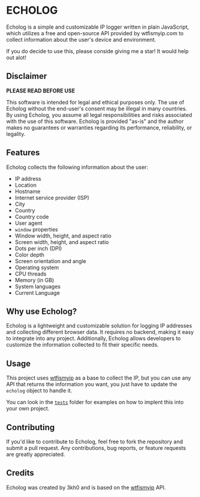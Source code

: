 # ECHOLOG
Echolog is a simple and customizable IP logger written in plain JavaScript, which utilizes a free and open-source API provided by wtfismyip.com to collect information about the user's device and environment.

If you do decide to use this, please conside giving me a star! It would help out alot!

## Disclaimer

**PLEASE READ BEFORE USE**

This software is intended for legal and ethical purposes only. The use of Echolog without the end-user's consent may be illegal in many countries. By using Echolog, you assume all legal responsibilities and risks associated with the use of this software. Echolog is provided "as-is" and the author makes no guarantees or warranties regarding its performance, reliability, or legality.

## Features
Echolog collects the following information about the user:
- IP address
- Location
- Hostname
- Internet service provider (ISP)
- City
- Country
- Country code
- User agent
- `window` properties
- Window width, height, and aspect ratio
- Screen width, height, and aspect ratio
- Dots per inch (DPI)
- Color depth
- Screen orientation and angle
- Operating system
- CPU threads
- Memory (in GB)
- System languages
- Current Language

## Why use Echolog?

Echolog is a lightweight and customizable solution for logging IP addresses and collecting different browser data. It requires no backend, making it easy to integrate into any project. Additionally, Echolog allows developers to customize the information collected to fit their specific needs.

## Usage

This project uses [wtfismyip](https://wtfismyip.com/) as a base to collect the IP, but you can use any API that returns the information you want, you just have to update the `echolog` object to handle it. 

You can look in the [`tests`](tests) folder for examples on how to implent this into your own project.

## Contributing

If you'd like to contribute to Echolog, feel free to fork the repository and submit a pull request. Any contributions, bug reports, or feature requests are greatly appreciated.

## Credits

Echolog was created by 3kh0 and is based on the [wtfismyip](https://wtfismyip.com/) API.